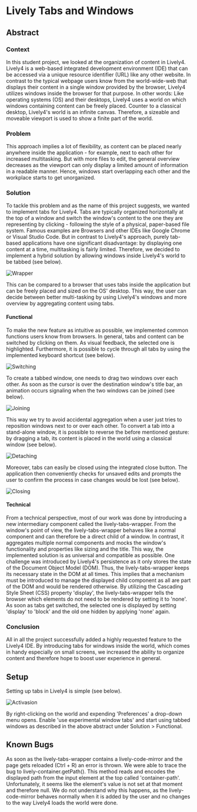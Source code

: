 # Lively Tabs and Windows

## Abstract

### Context
In this student project, we looked at the organization of content in Lively4. Lively4 is a web-based integrated development environment (IDE) that can be accessed via a unique resource identifier (URL) like any other website. In contrast to the typical webpage users know from the world-wide-web that displays their content in a single window provided by the browser, Lively4 utilizes windows inside the browser for that purpose. In other words: Like operating systems (OS) and their desktops, Lively4 uses a world on which windows containing content can be freely placed. Counter to a classical desktop, Lively4's world is an infinite canvas. Therefore, a sizeable and moveable viewport is used to show a finite part of the world.

### Problem
This approach implies a lot of flexibility, as content can be placed nearly anywhere inside the application - for example, next to each other for increased multitasking. But with more files to edit, the general overview decreases as the viewport can only display a limited amount of information in a readable manner. Hence, windows start overlapping each other and the workplace starts to get unorganized.

### Solution
To tackle this problem and as the name of this project suggests, we wanted to implement tabs for Lively4. Tabs are typically organized horizontally at the top of a window and switch the window's content to the one they are representing by clicking - following the style of a physical, paper-based file system. Famous examples are Browsers and other IDEs like Google Chrome or Visual Studio Code. But in contrast to Lively4's approach, purely tab-based applications have one significant disadvantage: by displaying one content at a time, multitasking is fairly limited. Therefore, we decided to implement a hybrid solution by allowing windows inside Lively4's world to be tabbed (see below).

![Wrapper](snapshots/Wrapper.png)

This can be compared to a browser that uses tabs inside the application but can be freely placed and sized on the OS' desktop. This way, the user can decide between better multi-tasking by using Lively4's windows and more overview by aggregating content using tabs.

#### Functional
To make the new feature as intuitive as possible, we implemented common functions users know from browsers. In general, tabs and content can be switched by clicking on them. As visual feedback, the selected one is highlighted. Furthermore, it is possible to cycle through all tabs by using the implemented keyboard shortcut (see below).

![Switching](snapshots/Switching.png)

To create a tabbed window, one needs to drag two windows over each other.  As soon as the cursor is over the destination window's title bar, an animation occurs signaling when the two windows can be joined (see below).

![Joining](snapshots/Joining.png)

This way we try to avoid accidental aggregation when a user just tries to reposition windows next to or over each other. To convert a tab into a stand-alone window, it is possible to reverse the before mentioned gesture: by dragging a tab, its content is placed in the world using a classical window (see below). 

![Detaching](snapshots/Detaching.png)

Moreover, tabs can easily be closed using the integrated close button. The application then conveniently checks for unsaved edits and prompts the user to confirm the process in case changes would be lost (see below).

![Closing](snapshots/Closing.png)

#### Technical
From a technical perspective, most of our work was done by introducing a new intermediary component called the lively-tabs-wrapper. From the window's point of view, the lively-tabs-wrapper behaves like a normal component and can therefore be a direct child of a window. In contrast, it aggregates multiple normal components and mocks the window's functionality and properties like sizing and the title. This way, the implemented solution is as universal and compatible as possible. One challenge was introduced by Lively4's persistence as it only stores the state of the Document Object Model (DOM). Thus, the lively-tabs-wrapper keeps its necessary state in the DOM at all times. This implies that a mechanism must be introduced to manage the displayed child component as all are part of the DOM and would be rendered otherwise. By utilizing the Cascading Style Sheet (CSS) property 'display', the lively-tabs-wrapper tells the browser which elements do not need to be rendered by setting it to 'none'. As soon as tabs get switched, the selected one is displayed by setting 'display' to 'block' and the old one hidden by applying 'none' again.
### Conclusion
All in all the project successfully added a highly requested feature to the Lively4 IDE. By introducing tabs for windows inside the world, which comes in handy especially on small screens, we increased the ability to organize content and therefore hope to boost user experience in general.

## Setup
Setting up tabs in Lively4 is simple (see below).

![Activasion](snapshots/Activasion.png)

By right-clicking on the world and expending 'Preferences' a drop-down menu opens. Enable 'use experimental window tabs' and start using tabbed windows as described in the above abstract under Solution > Functional.

## Known Bugs
As soon as the lively-tabs-wrapper contains a lively-code-mirror and the page gets reloaded (Ctrl + R) an error is thrown. We were able to trace the bug to lively-container.getPath(). This method reads and encodes the displayed path from the input element at the top called 'container-path'. Unfortunately, it seems like the element's value is not set at that moment and therefore null. We do not understand why this happens, as the lively-code-mirror behaves normally when it is added by the user and no changes to the way Lively4 loads the world were done.